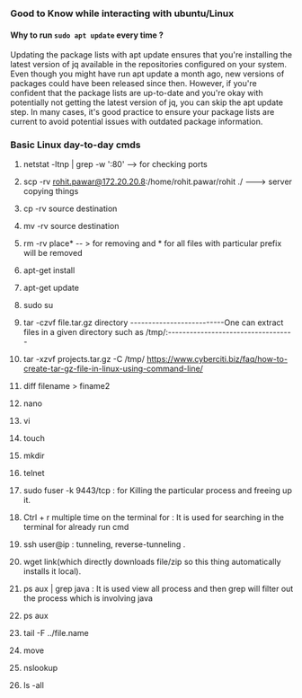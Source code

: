 ### Good to Know while interacting with ubuntu/Linux
#### Why to run `sudo apt update` every time ?

Updating the package lists with apt update ensures that you're installing the latest version of jq available in the repositories configured on your system. Even though you might have run apt update a month ago, new versions of packages could have been released since then.
However, if you're confident that the package lists are up-to-date and you're okay with potentially not getting the latest version of jq, you can skip the apt update step. In many cases, it's good practice to ensure your package lists are current to avoid potential issues with outdated package information.

### Basic Linux day-to-day cmds

1. netstat -ltnp | grep -w ':80'  --> for checking ports
2. scp -rv rohit.pawar@172.20.20.8:/home/rohit.pawar/rohit ./  ---> server copying things
3. cp -rv source destination
4. mv -rv source destination
5. rm -rv place*    -- >  for removing and * for all files with particular prefix will be removed
6. apt-get install
7. apt-get update
8. sudo su

9. tar -czvf file.tar.gz directory
--------------------------One can extract files in a given directory such as /tmp/:-----------------------------------
10. tar -xzvf projects.tar.gz -C /tmp/
https://www.cyberciti.biz/faq/how-to-create-tar-gz-file-in-linux-using-command-line/

11. diff filename > finame2
12. nano
13. vi
14. touch
15. mkdir
16. telnet
17. sudo fuser -k 9443/tcp  : for Killing the particular process and freeing up it.
18. Ctrl + r multiple time on the terminal for : It is used for searching in the terminal for already run cmd
19. ssh user@ip : tunneling, reverse-tunneling .
20. wget link(which directly downloads file/zip so this thing automatically installs it local).
21. ps aux | grep java : It is used view all process and then grep will filter out the process which is involving java
22. ps aux
23. tail -F ../file.name
24. move
25. nslookup
26. ls -all
